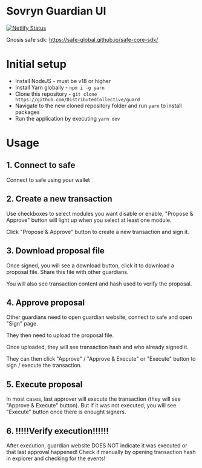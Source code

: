 # Sovryn Guardian UI

[![Netlify Status](https://api.netlify.com/api/v1/badges/97f189de-85e0-4d0c-9696-a8f96bcf66c5/deploy-status)](https://app.netlify.com/sites/sovryn-guard/deploys)


Gnosis safe sdk: https://safe-global.github.io/safe-core-sdk/


# Initial setup

- Install NodeJS - must be v18 or higher
- Install Yarn globally - `npm i -g yarn`
- Clone this repository - `git clone https://github.com/DistributedCollective/guard`
- Navigate to the new cloned repository folder and run `yarn` to install packages
- Run the application by executing `yarn dev`

# Usage

## 1. Connect to safe

Connect to safe using your wallet

## 2. Create a new transaction

Use checkboxes to select modules you want disable or enable, "Propose & Approve" button will light up when you select at least one module.

Click "Propose & Approve" button to create a new transaction and sign it.

## 3. Download proposal file

Once signed, you will see a download button, click it to download a proposal file.
Share this file with other guardians.

You will also see transaction content and hash used to verify the proposal.

## 4. Approve proposal

Other guardians need to open guardian website, connect to safe and open "Sign" page.

They then need to upload the proposal file.

Once uploaded, they will see transaction hash and who already signed it.

They can then click "Approve" / "Approve & Execute" or "Execute" button to sign / execute the transaction.

## 5. Execute proposal

In most cases, last approver will execute the transaction (they will see "Approve & Execute" button). But if it was not executed, you will see "Execute" button once there is enought signers.

## 6. !!!!!Verify execution!!!!!!

After execution, guardian website DOES NOT indicate it was executed or that last approval happened!
Check it manually by opening transaction hash in explorer and checking for the events!

